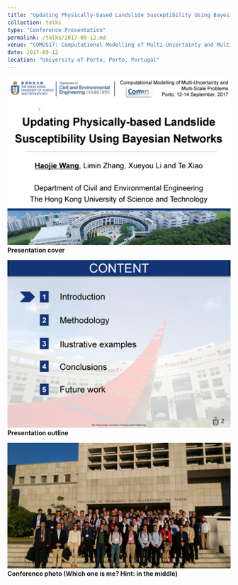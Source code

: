 ```yaml
---
title: "Updating Physically-based Landslide Susceptibility Using Bayesian Networks"
collection: talks
type: "Conference Presentation"
permalink: /talks/2017-09-12.md
venue: "COMUS17: Computational Modelling of Multi-Uncertainty and Multi-Scale Problems"
date: 2017-09-12
location: "University of Porto, Porto, Portugal"
---
```


![Presentation cover](/images/Haojie%20WANG_COMUS17_modified_Page_01.jpg)
**Presentation cover**

![Presentation outline](/images/Haojie%20WANG_COMUS17_modified_Page_02.jpg)
**Presentation outline**

![Conference photo](/images/grupo-1.jpg)
**Conference photo (Which one is me? Hint: in the middle)**
